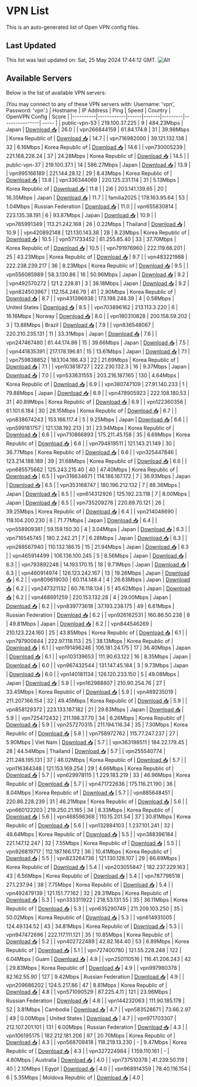 # VPN List

This is an auto-generated list of Open VPN config files.

## Last Updated

This list was last updated on: Sat, 25 May 2024 17:44:12 GMT.
![Alt](https://repobeats.axiom.co/api/embed/186b98318ef1479477931607c1ad7d823f12451f.svg "Repobeats analytics image")

## Available Servers

Below is the list of available VPN servers:

(You may connect to any of these VPN servers with: Username: 'vpn', Password: 'vpn'.)
| Hostname | IP Address | Ping | Speed | Country | OpenVPN Config | Score |
|----------|------------|------|-------|---------|----------------| ----- |
| public-vpn-53 | 219.100.37.225 | 9 | 484.23Mbps | Japan | [Download 📥](./configs/server_0_JP.ovpn) | 26.0 |
| vpn266844159 | 61.84.174.8 | 31 | 39.98Mbps | Korea Republic of | [Download 📥](./configs/server_1_KR.ovpn) | 14.7 |
| vpn716982000 | 39.121.132.138 | 32 | 6.16Mbps | Korea Republic of | [Download 📥](./configs/server_2_KR.ovpn) | 14.6 |
| vpn730005239 | 221.168.226.24 | 37 | 24.28Mbps | Korea Republic of | [Download 📥](./configs/server_3_KR.ovpn) | 14.5 |
| public-vpn-37 | 219.100.37.1 | 14 | 586.27Mbps | Japan | [Download 📥](./configs/server_4_JP.ovpn) | 13.9 |
| vpn995166189 | 221.144.28.12 | 29 | 8.43Mbps | Korea Republic of | [Download 📥](./configs/server_5_KR.ovpn) | 13.8 |
| vpn336344069 | 220.125.231.114 | 31 | 5.13Mbps | Korea Republic of | [Download 📥](./configs/server_6_KR.ovpn) | 11.8 |
| 2i6 | 203.141.139.65 | 20 | 16.35Mbps | Japan | [Download 📥](./configs/server_7_JP.ovpn) | 11.7 |
| familia2025 | 178.163.95.64 | 53 | 1.04Mbps | Russian Federation | [Download 📥](./configs/server_8_RU.ovpn) | 11.0 |
| vpn655830814 | 223.135.38.191 | 6 | 93.87Mbps | Japan | [Download 📥](./configs/server_9_JP.ovpn) | 10.9 |
| vpn765991349 | 113.21.242.168 | 26 | 0.22Mbps | Thailand | [Download 📥](./configs/server_10_TH.ovpn) | 10.9 |
| vpn420892148 | 121.130.143.38 | 28 | 8.23Mbps | Korea Republic of | [Download 📥](./configs/server_11_KR.ovpn) | 10.5 |
| vpn571733452 | 61.255.85.40 | 33 | 37.70Mbps | Korea Republic of | [Download 📥](./configs/server_12_KR.ovpn) | 10.5 |
| vpn791976960 | 222.119.66.201 | 25 | 43.23Mbps | Korea Republic of | [Download 📥](./configs/server_13_KR.ovpn) | 9.7 |
| vpn483221988 | 222.238.239.217 | 36 | 8.23Mbps | Korea Republic of | [Download 📥](./configs/server_14_KR.ovpn) | 9.5 |
| vpn556085989 | 58.3.130.86 | 16 | 50.96Mbps | Japan | [Download 📥](./configs/server_15_JP.ovpn) | 9.2 |
| vpn492570272 | 121.2.228.81 | 3 | 38.18Mbps | Japan | [Download 📥](./configs/server_16_JP.ovpn) | 9.2 |
| vpn824503967 | 112.154.246.79 | 41 | 2.90Mbps | Korea Republic of | [Download 📥](./configs/server_17_KR.ovpn) | 8.7 |
| vpn431396938 | 173.198.248.39 | 4 | 0.58Mbps | United States | [Download 📥](./configs/server_18_US.ovpn) | 8.5 |
| vpn703896162 | 213.113.3.220 | 6 | 16.16Mbps | Norway | [Download 📥](./configs/server_19_NO.ovpn) | 8.0 |
| vpn180310828 | 200.158.59.202 | 3 | 13.88Mbps | Brazil | [Download 📥](./configs/server_20_BR.ovpn) | 7.9 |
| vpn836548067 | 220.210.235.131 | 11 | 33.31Mbps | Japan | [Download 📥](./configs/server_21_JP.ovpn) | 7.6 |
| vpn247467480 | 61.44.174.86 | 15 | 39.66Mbps | Japan | [Download 📥](./configs/server_22_JP.ovpn) | 7.5 |
| vpn441835391 | 217.178.196.81 | 15 | 13.61Mbps | Japan | [Download 📥](./configs/server_23_JP.ovpn) | 7.1 |
| vpn759838852 | 183.104.186.43 | 22 | 21.69Mbps | Korea Republic of | [Download 📥](./configs/server_24_KR.ovpn) | 7.1 |
| vpn103818727 | 222.230.132.3 | 16 | 9.37Mbps | Japan | [Download 📥](./configs/server_25_JP.ovpn) | 7.0 |
| vpn533631555 | 203.216.187.165 | 130 | 4.64Mbps | Korea Republic of | [Download 📥](./configs/server_26_KR.ovpn) | 6.9 |
| vpn380747109 | 27.91.140.233 | 1 | 79.88Mbps | Japan | [Download 📥](./configs/server_27_JP.ovpn) | 6.9 |
| vpn478905923 | 222.108.180.53 | 31 | 40.89Mbps | Korea Republic of | [Download 📥](./configs/server_28_KR.ovpn) | 6.9 |
| vpn122360356 | 61.101.6.184 | 30 | 26.15Mbps | Korea Republic of | [Download 📥](./configs/server_29_KR.ovpn) | 6.7 |
| vpn838674243 | 153.166.117.4 | 5 | 9.25Mbps | Japan | [Download 📥](./configs/server_30_JP.ovpn) | 6.6 |
| vpn599181757 | 121.138.192.213 | 31 | 23.94Mbps | Korea Republic of | [Download 📥](./configs/server_31_KR.ovpn) | 6.6 |
| vpn710866893 | 175.211.45.158 | 35 | 6.69Mbps | Korea Republic of | [Download 📥](./configs/server_32_KR.ovpn) | 6.6 |
| vpn794819511 | 121.143.21.149 | 30 | 36.77Mbps | Korea Republic of | [Download 📥](./configs/server_33_KR.ovpn) | 6.6 |
| vpn325447846 | 123.214.188.189 | 39 | 31.68Mbps | Korea Republic of | [Download 📥](./configs/server_34_KR.ovpn) | 6.6 |
| vpn685575662 | 125.243.215.40 | 40 | 47.40Mbps | Korea Republic of | [Download 📥](./configs/server_35_KR.ovpn) | 6.5 |
| vpn316634671 | 114.186.167.172 | 7 | 36.93Mbps | Japan | [Download 📥](./configs/server_36_JP.ovpn) | 6.5 |
| vpn353168747 | 180.196.212.132 | 7 | 88.36Mbps | Japan | [Download 📥](./configs/server_37_JP.ovpn) | 6.5 |
| vpn614312926 | 125.192.23.118 | 7 | 8.00Mbps | Japan | [Download 📥](./configs/server_38_JP.ovpn) | 6.5 |
| vpn735209276 | 220.89.70.121 | 26 | 39.25Mbps | Korea Republic of | [Download 📥](./configs/server_39_KR.ovpn) | 6.4 |
| vpn214048690 | 118.104.200.230 | 6 | 71.77Mbps | Japan | [Download 📥](./configs/server_40_JP.ovpn) | 6.4 |
| vpn558909381 | 59.159.150.30 | 4 | 3.04Mbps | Japan | [Download 📥](./configs/server_41_JP.ovpn) | 6.3 |
| vpn716545745 | 180.2.242.21 | 7 | 6.28Mbps | Japan | [Download 📥](./configs/server_42_JP.ovpn) | 6.3 |
| vpn288567940 | 110.132.186.15 | 15 | 21.94Mbps | Japan | [Download 📥](./configs/server_43_JP.ovpn) | 6.3 |
| vpn465914499 | 106.136.100.245 | 5 | 8.56Mbps | Japan | [Download 📥](./configs/server_44_JP.ovpn) | 6.3 |
| vpn793892248 | 14.193.170.15 | 18 | 9.71Mbps | Japan | [Download 📥](./configs/server_45_JP.ovpn) | 6.3 |
| vpn460914974 | 126.123.242.167 | 13 | 19.26Mbps | Japan | [Download 📥](./configs/server_46_JP.ovpn) | 6.2 |
| vpn809619030 | 60.114.148.4 | 4 | 26.63Mbps | Japan | [Download 📥](./configs/server_47_JP.ovpn) | 6.2 |
| vpn247321132 | 60.76.118.134 | 5 | 45.62Mbps | Japan | [Download 📥](./configs/server_48_JP.ovpn) | 6.2 |
| vpn468691259 | 220.153.132.28 | 4 | 29.00Mbps | Japan | [Download 📥](./configs/server_49_JP.ovpn) | 6.2 |
| vpn839773618 | 37.193.238.175 | 49 | 6.61Mbps | Russian Federation | [Download 📥](./configs/server_50_RU.ovpn) | 6.2 |
| vpn926162531 | 160.86.50.238 | 8 | 49.81Mbps | Japan | [Download 📥](./configs/server_51_JP.ovpn) | 6.2 |
| vpn844546269 | 210.123.224.160 | 25 | 43.85Mbps | Korea Republic of | [Download 📥](./configs/server_52_KR.ovpn) | 6.1 |
| vpn797900844 | 222.97.118.113 | 25 | 38.13Mbps | Korea Republic of | [Download 📥](./configs/server_53_KR.ovpn) | 6.1 |
| vpn191496246 | 106.181.24.175 | 17 | 36.40Mbps | Japan | [Download 📥](./configs/server_54_JP.ovpn) | 6.1 |
| vpn103139653 | 111.90.63.122 | 16 | 8.35Mbps | Japan | [Download 📥](./configs/server_55_JP.ovpn) | 6.0 |
| vpn967432544 | 131.147.45.184 | 3 | 9.73Mbps | Japan | [Download 📥](./configs/server_56_JP.ovpn) | 6.0 |
| vpn140181134 | 126.120.233.150 | 5 | 49.08Mbps | Japan | [Download 📥](./configs/server_57_JP.ovpn) | 5.9 |
| vpn162988807 | 210.90.254.76 | 27 | 33.45Mbps | Korea Republic of | [Download 📥](./configs/server_58_KR.ovpn) | 5.9 |
| vpn489235019 | 211.207.166.154 | 32 | 49.45Mbps | Korea Republic of | [Download 📥](./configs/server_59_KR.ovpn) | 5.9 |
| vpn858129372 | 223.133.187.182 | 21 | 29.63Mbps | Japan | [Download 📥](./configs/server_60_JP.ovpn) | 5.9 |
| vpn725472432 | 211.198.37.70 | 34 | 6.26Mbps | Korea Republic of | [Download 📥](./configs/server_61_KR.ovpn) | 5.9 |
| vpn257270315 | 211.194.116.34 | 35 | 7.30Mbps | Korea Republic of | [Download 📥](./configs/server_62_KR.ovpn) | 5.8 |
| vpn758972762 | 115.77.247.237 | 27 | 5.90Mbps | Viet Nam | [Download 📥](./configs/server_63_VN.ovpn) | 5.7 |
| vpn363198511 | 184.22.179.45 | 28 | 44.54Mbps | Thailand | [Download 📥](./configs/server_64_TH.ovpn) | 5.7 |
| vpn255540774 | 211.248.195.131 | 37 | 46.02Mbps | Korea Republic of | [Download 📥](./configs/server_65_KR.ovpn) | 5.7 |
| vpn116384348 | 121.153.169.254 | 29 | 4.66Mbps | Korea Republic of | [Download 📥](./configs/server_66_KR.ovpn) | 5.7 |
| vpn629978115 | 1.229.183.219 | 33 | 46.96Mbps | Korea Republic of | [Download 📥](./configs/server_67_KR.ovpn) | 5.7 |
| vpn471722636 | 175.116.21.190 | 36 | 8.04Mbps | Korea Republic of | [Download 📥](./configs/server_68_KR.ovpn) | 5.7 |
| vpn885648451 | 220.86.228.239 | 31 | 46.21Mbps | Korea Republic of | [Download 📥](./configs/server_69_KR.ovpn) | 5.6 |
| vpn660122203 | 219.250.21.165 | 34 | 8.33Mbps | Korea Republic of | [Download 📥](./configs/server_70_KR.ovpn) | 5.6 |
| vpn468596368 | 110.15.201.54 | 37 | 30.81Mbps | Korea Republic of | [Download 📥](./configs/server_71_KR.ovpn) | 5.6 |
| vpn132884103 | 1.237.101.241 | 32 | 48.64Mbps | Korea Republic of | [Download 📥](./configs/server_72_KR.ovpn) | 5.5 |
| vpn388396184 | 221.147.12.247 | 32 | 7.55Mbps | Korea Republic of | [Download 📥](./configs/server_73_KR.ovpn) | 5.5 |
| vpn926819717 | 112.187.166.172 | 36 | 10.41Mbps | Korea Republic of | [Download 📥](./configs/server_74_KR.ovpn) | 5.5 |
| vpn823264736 | 121.130.128.107 | 29 | 66.69Mbps | Korea Republic of | [Download 📥](./configs/server_75_KR.ovpn) | 5.4 |
| vpn203055847 | 182.237.229.163 | 43 | 6.56Mbps | Korea Republic of | [Download 📥](./configs/server_76_KR.ovpn) | 5.4 |
| vpn787796518 | 27.1.237.94 | 38 | 7.75Mbps | Korea Republic of | [Download 📥](./configs/server_77_KR.ovpn) | 5.4 |
| vpn492479139 | 121.151.77.162 | 32 | 29.31Mbps | Korea Republic of | [Download 📥](./configs/server_78_KR.ovpn) | 5.3 |
| vpn333311922 | 218.53.131.55 | 35 | 36.11Mbps | Korea Republic of | [Download 📥](./configs/server_79_KR.ovpn) | 5.3 |
| vpn635290749 | 211.209.103.250 | 35 | 50.02Mbps | Korea Republic of | [Download 📥](./configs/server_80_KR.ovpn) | 5.3 |
| vpn614931005 | 124.49.134.52 | 43 | 34.81Mbps | Korea Republic of | [Download 📥](./configs/server_81_KR.ovpn) | 5.3 |
| vpn947472696 | 222.117.111.121 | 35 | 10.85Mbps | Korea Republic of | [Download 📥](./configs/server_82_KR.ovpn) | 5.2 |
| vpn402722489 | 42.82.184.40 | 53 | 6.89Mbps | Korea Republic of | [Download 📥](./configs/server_83_KR.ovpn) | 5.1 |
| vpn727400780 | 121.55.228.248 | 122 | 6.04Mbps | Guam | [Download 📥](./configs/server_84_GU.ovpn) | 4.9 |
| vpn250110516 | 116.41.206.243 | 42 | 29.83Mbps | Korea Republic of | [Download 📥](./configs/server_85_KR.ovpn) | 4.9 |
| vpn997980378 | 82.162.55.90 | 127 | 9.42Mbps | Russian Federation | [Download 📥](./configs/server_86_RU.ovpn) | 4.9 |
| vpn209686202 | 124.5.217.86 | 47 | 8.81Mbps | Korea Republic of | [Download 📥](./configs/server_87_KR.ovpn) | 4.8 |
| vpn571090529 | 87.225.4.11 | 121 | 23.96Mbps | Russian Federation | [Download 📥](./configs/server_88_RU.ovpn) | 4.8 |
| vpn144232063 | 111.90.185.178 | 52 | 3.81Mbps | Cambodia | [Download 📥](./configs/server_89_KH.ovpn) | 4.7 |
| vpn583528671 | 73.66.2.97 | 49 | 0.00Mbps | United States | [Download 📥](./configs/server_90_US.ovpn) | 4.7 |
| vpn971703307 | 212.107.201.101 | 131 | 6.00Mbps | Russian Federation | [Download 📥](./configs/server_91_RU.ovpn) | 4.3 |
| vpn106195175 | 182.212.181.206 | 97 | 20.70Mbps | Korea Republic of | [Download 📥](./configs/server_92_KR.ovpn) | 4.3 |
| vpn568709418 | 118.219.13.230 | - | 9.47Mbps | Korea Republic of | [Download 📥](./configs/server_93_KR.ovpn) | 4.3 |
| vpn327224984 | 1.159.110.161 | - | 4.80Mbps | Australia | [Download 📥](./configs/server_94_AU.ovpn) | 4.0 |
| vpn737510378 | 41.239.50.119 | 40 | 2.10Mbps | Egypt | [Download 📥](./configs/server_95_EG.ovpn) | 4.0 |
| vpn968914359 | 78.40.116.154 | 6 | 5.35Mbps | Moldova Republic of | [Download 📥](./configs/server_96_MD.ovpn) | 4.0 |
